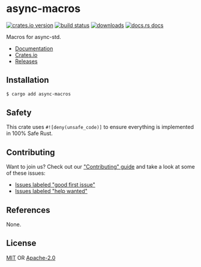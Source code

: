 # async-macros
[![crates.io version][1]][2] [![build status][3]][4]
[![downloads][5]][6] [![docs.rs docs][7]][8]

Macros for async-std.

- [Documentation][8]
- [Crates.io][2]
- [Releases][releases]

## Installation
```sh
$ cargo add async-macros
```

## Safety
This crate uses ``#![deny(unsafe_code)]`` to ensure everything is implemented in
100% Safe Rust.

## Contributing
Want to join us? Check out our ["Contributing" guide][contributing] and take a
look at some of these issues:

- [Issues labeled "good first issue"][good-first-issue]
- [Issues labeled "help wanted"][help-wanted]

## References
None.

## License
[MIT](./LICENSE-MIT) OR [Apache-2.0](./LICENSE-APACHE)

[1]: https://img.shields.io/crates/v/async-macros.svg?style=flat-square
[2]: https://crates.io/crates/async-macros
[3]: https://img.shields.io/travis/async-rs/async-macros/master.svg?style=flat-square
[4]: https://travis-ci.org/async-rs/async-macros
[5]: https://img.shields.io/crates/d/async-macros.svg?style=flat-square
[6]: https://crates.io/crates/async-macros
[7]: https://img.shields.io/badge/docs-latest-blue.svg?style=flat-square
[8]: https://docs.rs/async-macros

[releases]: https://github.com/async-rs/async-macros/releases
[contributing]: https://github.com/async-rs/async-macros/blob/master.github/CONTRIBUTING.md
[good-first-issue]: https://github.com/async-rs/async-macros/labels/good%20first%20issue
[help-wanted]: https://github.com/async-rs/async-macros/labels/help%20wanted
